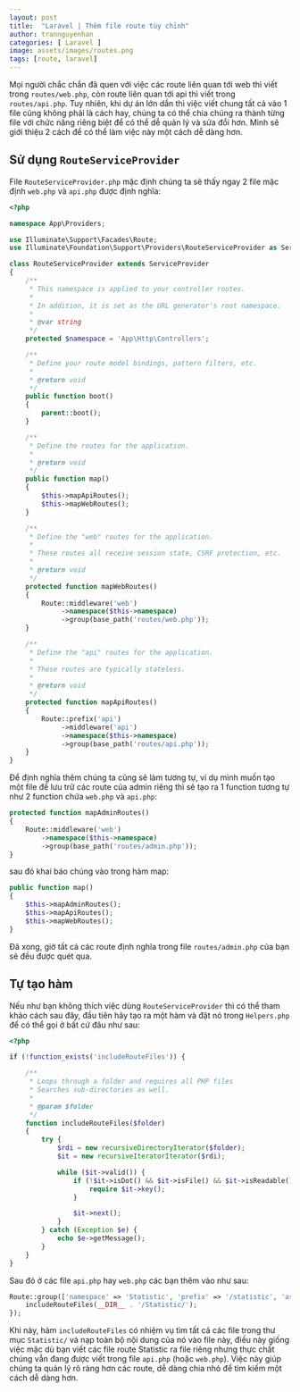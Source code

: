 ```yaml
---
layout: post
title:  "Laravel | Thêm file route tùy chỉnh"
author: trannguyenhan
categories: [ Laravel ]
image: assets/images/routes.png
tags: [route, laravel]
---
```

Mọi người chắc chắn đã quen với việc các route liên quan tới web thì viết trong `routes/web.php`, còn route liên quan tới api thì viết trong `routes/api.php`. Tuy nhiên, khi dự án lớn dần thì việc viết chung tất cả vào 1 file cũng không phải là cách hay, chúng ta có thể chia chúng ra thành từng file với chức năng riêng biệt để có thể dễ quản lý và sửa đổi hơn. Mình sẽ giới thiệu 2 cách để có thể làm việc này một cách dễ dàng hơn.

## Sử dụng `RouteServiceProvider`

File `RouteServiceProvider.php` mặc định chúng ta sẽ thấy ngay 2 file mặc định `web.php` và `api.php` được định nghĩa: 

```php
<?php

namespace App\Providers;

use Illuminate\Support\Facades\Route;
use Illuminate\Foundation\Support\Providers\RouteServiceProvider as ServiceProvider;

class RouteServiceProvider extends ServiceProvider
{
    /**
     * This namespace is applied to your controller routes.
     *
     * In addition, it is set as the URL generator's root namespace.
     *
     * @var string
     */
    protected $namespace = 'App\Http\Controllers';

    /**
     * Define your route model bindings, pattern filters, etc.
     *
     * @return void
     */
    public function boot()
    {
        parent::boot();
    }

    /**
     * Define the routes for the application.
     *
     * @return void
     */
    public function map()
    {
        $this->mapApiRoutes();
        $this->mapWebRoutes();
    }

    /**
     * Define the "web" routes for the application.
     *
     * These routes all receive session state, CSRF protection, etc.
     *
     * @return void
     */
    protected function mapWebRoutes()
    {
        Route::middleware('web')
             ->namespace($this->namespace)
             ->group(base_path('routes/web.php'));
    }

    /**
     * Define the "api" routes for the application.
     *
     * These routes are typically stateless.
     *
     * @return void
     */
    protected function mapApiRoutes()
    {
        Route::prefix('api')
             ->middleware('api')
             ->namespace($this->namespace)
             ->group(base_path('routes/api.php'));
    }
}

```

Để định nghĩa thêm chúng ta cũng sẽ làm tương tự, ví dụ mình muốn tạo một file để lưu trữ các route của admin riêng thì sẽ tạo ra 1 function tương tự như 2 function chứa `web.php` và `api.php`:

```php
protected function mapAdminRoutes()
{
    Route::middleware('web')
        ->namespace($this->namespace)
        ->group(base_path('routes/admin.php'));
}
```

sau đó khai báo chúng vào trong hàm map:

```php
public function map()
{
    $this->mapAdminRoutes();
    $this->mapApiRoutes();
    $this->mapWebRoutes();
}
```

Đã xong, giờ tất cả các route định nghĩa trong file `routes/admin.php` của bạn sẽ đều được quét qua.

## Tự tạo hàm 

Nếu như bạn không thích việc dùng `RouteServiceProvider` thì có thể tham khảo cách sau đây, đầu tiên hãy tạo ra một hàm và đặt nó trong `Helpers.php` để có thể gọi ở bất cứ đâu như sau:

```php
<?php

if (!function_exists('includeRouteFiles')) {

    /**
     * Loops through a folder and requires all PHP files
     * Searches sub-directories as well.
     *
     * @param $folder
     */
    function includeRouteFiles($folder)
    {
        try {
            $rdi = new recursiveDirectoryIterator($folder);
            $it = new recursiveIteratorIterator($rdi);

            while ($it->valid()) {
                if (!$it->isDot() && $it->isFile() && $it->isReadable() && $it->current()->getExtension() === 'php') {
                    require $it->key();
                }

                $it->next();
            }
        } catch (Exception $e) {
            echo $e->getMessage();
        }
    }
}

```

Sau đó ở các file `api.php` hay `web.php` các bạn thêm vào như sau: 

```php
Route::group(['namespace' => 'Statistic', 'prefix' => '/statistic', 'as' => 'statistic.'], function () {
    includeRouteFiles(__DIR__ . '/Statistic/');
});
```

Khi này, hàm `includeRouteFiles` có nhiệm vụ tìm tất cả các file trong thư mục `Statistic/` và nạp toàn bộ nội dung của nó vào file này, điều này giống việc mặc dù bạn viết các file route Statistic ra file riêng nhưng thực chất chúng vẫn đang được viết trong file `api.php` (hoặc `web.php`). Việc này giúp chúng ta quản lý rõ ràng hơn các route, dễ dàng chia nhỏ để tìm kiếm một cách dễ dàng hơn.